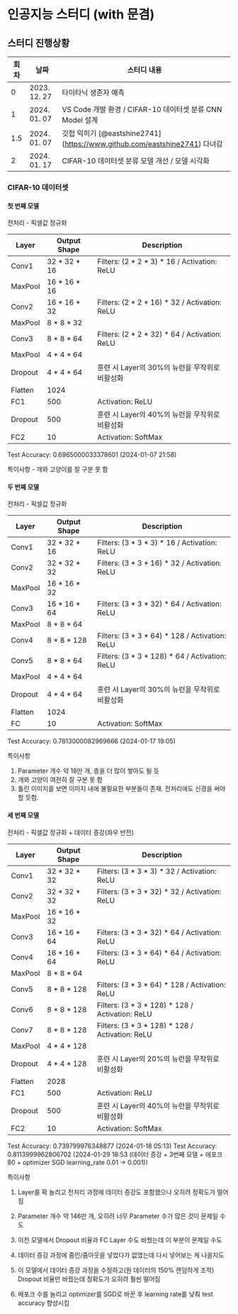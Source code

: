 # 인공지능 스터디 (with 문겸)

## 스터디 진행상황
| 회차 | 날짜        | 스터디 내용                                  |
|------|-------------|--------------------------------------------|
| 0    | 2023. 12. 27 | 타이타닉 생존자 예측                        |
| 1    | 2024. 01. 07 | VS Code 개발 환경 / CIFAR-10 데이터셋 분류 CNN Model 설계 |
| 1.5    | 2024. 01. 07 | 깃헙 익히기 [@eastshine2741] (https://www.github.com/eastshine2741) 다녀감 |
| 2    | 2024. 01. 17 | CIFAR-10 데이터셋 분류 모델 개선 / 모델 시각화 |


### CIFAR-10 데이터셋

#### 첫 번째 모델

전처리 - 픽셀값 정규화

| Layer | Output Shape  | Description |
|-------|---------------|-------------|
| Conv1  | 32 * 32 * 16  | Filters: (2 * 2 * 3) * 16 / Activation: ReLU|
| MaxPool | 16 * 16 * 16 |             |
| Conv2 | 16 * 16 * 32 | Filters: (2 * 2 * 16) * 32 / Activation: ReLU|
| MaxPool | 8 * 8 * 32 |            |
| Conv3 | 8 * 8 * 64 | Filters: (2 * 2 * 32) * 64 / Activation: ReLU|
| MaxPool | 4 * 4 * 64 |            |
| Dropout | 4 * 4 * 64   | 훈련 시 Layer의 30%의 뉴런을 무작위로 비활성화 | 
| Flatten | 1024  |           |
| FC1   |  500    | Activation: ReLU    |
| Dropout |  500  | 훈련 시 Layer의 40%의 뉴런을 무작위로 비활성화 |
| FC2   | 10     | Activation: SoftMax   | 

Test Accuracy: 0.6965000033378601 (2024-01-07 21:58)

특이사항 - 개와 고양이를 잘 구분 못 함

#### 두 번째 모델

전처리 - 픽셀값 정규화

| Layer | Output Shape  | Description |
|-------|---------------|-------------|
| Conv1  | 32 * 32 * 16  | Filters: (3 * 3 * 3) * 16 / Activation: ReLU|
| Conv2 | 32 * 32 * 32 | Filters: (3 * 3 * 16) * 32 / Activation: ReLU|
| MaxPool | 16 * 16 * 32 |            |
| Conv3 | 16 * 16 * 64 | Filters: (3 * 3 * 32) * 64 / Activation: ReLU|
| MaxPool | 8 * 8 * 64 |            |
| Conv4 | 8 * 8 * 128 | Filters: (3 * 3 * 64) * 128 / Activation: ReLU|
| Conv5 | 8 * 8 * 64 | Filters: (3 * 3 * 128) * 64 / Activation: ReLU|
| MaxPool | 4 * 4 * 64 |            |
| Dropout | 4 * 4 * 64   | 훈련 시 Layer의 30%의 뉴런을 무작위로 비활성화 | 
| Flatten | 1024  |           |
| FC  |  10    | Activation: SoftMax   |

Test Accuracy: 0.7813000082969666 (2024-01-17 19:05)


특이사항

1. Parameter 개수 약 18만 개, 층을 더 많이 쌓아도 될 듯
2. 개와 고양이 여전히 잘 구분 못 함
3. 틀린 이미지를 보면 이미지 내에 불필요한 부분들이 존재. 전처리에도 신경을 써야할 듯함.

#### 세 번째 모델

전처리 - 픽셀값 정규화 + 데이터 증강(좌우 반전)

| Layer | Output Shape  | Description |
|-------|---------------|-------------|
| Conv1  | 32 * 32 * 32  | Filters: (3 * 3 * 3) * 32 / Activation: ReLU|
| Conv2 | 32 * 32 * 32 | Filters: (3 * 3 * 32) * 32 / Activation: ReLU|
| MaxPool | 16 * 16 * 32 |            |
| Conv3 | 16 * 16 * 64 | Filters: (3 * 3 * 32) * 64 / Activation: ReLU|
| Conv4 | 16 * 16 * 64 | Filters: (3 * 3 * 64) * 64 / Activation: ReLU|
| MaxPool | 8 * 8 * 64 |            |
| Conv5 | 8 * 8 * 128 | Filters: (3 * 3 * 64) * 128 / Activation: ReLU|
| Conv6 | 8 * 8 * 128 | Filters: (3 * 3 * 128) * 128 / Activation: ReLU|
| Conv7 | 8 * 8 * 128 | Filters: (3 * 3 * 128) * 128 / Activation: ReLU|
| MaxPool | 4 * 4 * 128 |            |
| Dropout | 4 * 4 * 128   | 훈련 시 Layer의 20%의 뉴런을 무작위로 비활성화 | 
| Flatten | 2028  |           |
| FC1   |  500    | Activation: ReLU    |
| Dropout |  500  | 훈련 시 Layer의 40%의 뉴런을 무작위로 비활성화 |
| FC2   | 10     | Activation: SoftMax   | 

Test Accuracy: 0.739799976348877 (2024-01-18 05:13)
Test Accuracy: 0.8113999962806702 (2024-01-29 18:53 (데이터 증강 + 3번째 모델 + 에포크 80 + optimizer SGD learning_rate 0.01 -> 0.001))

특이사항

1. Layer를 확 늘리고 전처리 과정에 데이터 증강도 포함했으나 오히려 정확도가 떨어짐
2. Parameter 개수 약 146만 개, 오히려 너무 Parameter 수가 많은 것이 문제일 수도
3. 이전 모델에서 Dropout 비율과 FC Layer 수도 바꿨는데 이 부분이 문제일 수도
4. 데이터 증강 과정에 줌인/줌아웃을 넣었다가 없앴는데 다시 넣어보는 게 나을지도

5. 이 모델에서 데이터 증강 과정을 수정하고(원 데이터의 150% 랜덤하게 조작) Dropout 비율만 바꿨는데 정확도가 오히려 훨씬 떨어짐 

6. 에포크 수를 늘리고 optimizer를 SGD로 바꾼 후 learning rate를 낮춰 test accuracy 향상시킴